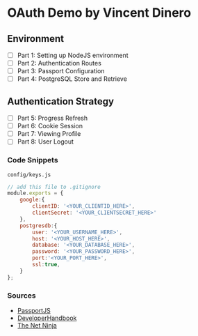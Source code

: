 # OAuth Demo by Vincent Dinero

## Environment
- [ ] Part 1: Setting up NodeJS environment
- [ ] Part 2: Authentication Routes
- [ ] Part 3: Passport Configuration
- [ ] Part 4: PostgreSQL Store and Retrieve

## Authentication Strategy
- [ ] Part 5: Progress Refresh
- [ ] Part 6: Cookie Session
- [ ] Part 7: Viewing Profile
- [ ] Part 8: User Logout

### Code Snippets

```config/keys.js```
```js
// add this file to .gitignore
module.exports = {
    google:{
        clientID: '<YOUR_CLIENTID_HERE>',
        clientSecret: '<YOUR_CLIENTSECRET_HERE>'
    },
    postgresdb:{
        user: '<YOUR_USERNAME_HERE>', 
        host: '<YOUR_HOST_HERE>',
        database: '<YOUR_DATABASE_HERE>', 
        password: '<YOUR_PASSWORD_HERE>', 
        port:'<YOUR_PORT_HERE>',
        ssl:true,
    }
};
```

### Sources
* [PassportJS](http://www.passportjs.org/)
* [DeveloperHandbook](https://developerhandbook.com/passport.js/how-to-add-passportjs-google-oauth-strategy/)
* [The Net Ninja](https://www.youtube.com/watch?v=BZwzWgLA0JA&list=PL4cUxeGkcC9jdm7QX143aMLAqyM-jTZ2x&index=13)
